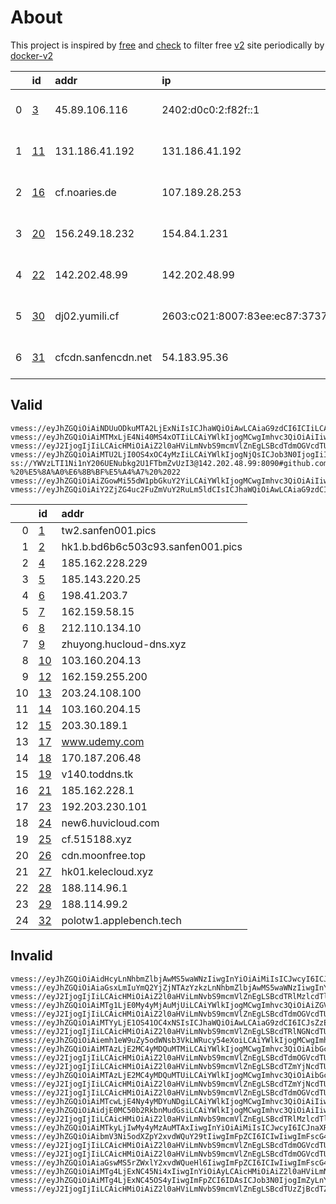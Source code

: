 
# About

This project is inspired by [free](https://github.com/freefq/free) and [check](https://github.com/yeahwu/check) to filter free [v2](https://github.com/v2fly/v2ray-core) site periodically by [docker-v2](https://hub.docker.com/r/v2ray/official)

    
|    | id                   | addr                | ip                                      | chatgpt          | netflix          | tiktok               |
|---:|:---------------------|:--------------------|:----------------------------------------|:-----------------|:-----------------|:---------------------|
|  0 | [3](config/3.json)   | 45.89.106.116       | 2402:d0c0:2:f82f::1                     | IP is BLOCKED    | Originals Only   | Yes (Region: US)     |
|  1 | [11](config/11.json) | 131.186.41.192      | 131.186.41.192                          | IP is BLOCKED    | Originals Only   | Yes (Region: JP)     |
|  2 | [16](config/16.json) | cf.noaries.de       | 107.189.28.253                          | Yes (Region: LU) | Originals Only   | Yes (Region: LU)     |
|  3 | [20](config/20.json) | 156.249.18.232      | 154.84.1.231                            | Yes (Region: NL) | Originals Only   | Yes (Region: NL)     |
|  4 | [22](config/22.json) | 142.202.48.99       | 142.202.48.99                           | Yes (Region: US) | Originals Only   | Yes (Region: US)     |
|  5 | [30](config/30.json) | dj02.yumili.cf      | 2603:c021:8007:83ee:ec87:3737:2fc7:e5cd | IP is BLOCKED    | Yes (Region: JP) | Network connectio... |
|  6 | [31](config/31.json) | cfcdn.sanfencdn.net | 54.183.95.36                            | Yes (Region: JP) | Yes (Region: US) | Yes (Region: US)     |

## Valid
```
vmess://eyJhZGQiOiAiNDUuODkuMTA2LjExNiIsICJhaWQiOiAwLCAiaG9zdCI6ICIiLCAiaWQiOiAiMDA1MGU1ZjktNWRjZi00NWIzLTkyYjAtZjZlZTJiOTVmN2Y4IiwgIm5ldCI6ICJ3cyIsICJwYXRoIjogIi9yYXkiLCAicG9ydCI6IDQ0MywgInBzIjogImdpdGh1Yi5jb20vZnJlZWZxIC0gXHU3ZjhlXHU1NmZkXHU1MmEwXHU1MjI5XHU3OThmXHU1YzNjXHU0ZTlhXHU1ZGRlXHU2ZDFiXHU2NzQ5XHU3N2Y2RGVkaXBhdGhcdTY1NzBcdTYzNmVcdTRlMmRcdTVmYzMgMyIsICJ0bHMiOiAiIiwgInR5cGUiOiAiYXV0byIsICJzZWN1cml0eSI6ICJhdXRvIiwgInNraXAtY2VydC12ZXJpZnkiOiB0cnVlLCAic25pIjogIiJ9
vmess://eyJhZGQiOiAiMTMxLjE4Ni40MS4xOTIiLCAiYWlkIjogMCwgImhvc3QiOiAiIiwgImlkIjogImIwZWQ2ZWI3LWRjMzAtNDg5Ny1kZjUwLWMyYzFkNGVlNmU5MSIsICJuZXQiOiAidGNwIiwgInBhdGgiOiAiIiwgInBvcnQiOiAyNjI5NywgInBzIjogImdpdGh1Yi5jb20vZnJlZWZxIC0gXHU3ZjhlXHU1NmZkICAxMSIsICJ0bHMiOiAiIiwgInR5cGUiOiAiYXV0byIsICJzZWN1cml0eSI6ICJhdXRvIiwgInNraXAtY2VydC12ZXJpZnkiOiB0cnVlLCAic25pIjogIiJ9
vmess://eyJ2IjogIjIiLCAicHMiOiAiZ2l0aHViLmNvbS9mcmVlZnEgLSBcdTdmOGVcdTU2ZmRDbG91ZEZsYXJlXHU4MjgyXHU3MGI5IDE2IiwgImFkZCI6ICJjZi5ub2FyaWVzLmRlIiwgInBvcnQiOiAiODA4MCIsICJpZCI6ICI0ZjdkNWQ0My0yMjZlLTQ4ZDgtOWRmMC01ZThiZjlmNzcyODgiLCAiYWlkIjogIjAiLCAic2N5IjogImF1dG8iLCAibmV0IjogIndzIiwgInR5cGUiOiAibm9uZSIsICJob3N0IjogImJ1eXZtLmNsb3VkZmxhcmUucXVlc3QiLCAicGF0aCI6ICIvYXJpZXM_ZWQ9MjA0OCIsICJ0bHMiOiAiIiwgInNuaSI6ICIifQ==
vmess://eyJhZGQiOiAiMTU2LjI0OS4xOC4yMzIiLCAiYWlkIjogNjQsICJob3N0IjogIiIsICJpZCI6ICJmNTI1MGM0ZS1mODU1LTRlZmYtYjczYy1hMDIyMjZkNDJmZTciLCAibmV0IjogInRjcCIsICJwYXRoIjogIi8iLCAicG9ydCI6IDQyNTQyLCAicHMiOiAiZ2l0aHViLmNvbS9mcmVlZnEgLSBcdTUzNTdcdTk3NWVcdThjNmFcdTc2N2JcdTc3MDFcdTdlYTZcdTdmZjBcdTUxODVcdTY1YWZcdTU4MjFDbG91ZGlubm92YXRpb25cdTY1NzBcdTYzNmVcdTRlMmRcdTVmYzMgMjAiLCAidGxzIjogIiIsICJ0eXBlIjogImF1dG8iLCAic2VjdXJpdHkiOiAiYXV0byIsICJza2lwLWNlcnQtdmVyaWZ5IjogdHJ1ZSwgInNuaSI6ICIifQ==
ss://YWVzLTI1Ni1nY206UENubkg2U1FTbmZvUzI3@142.202.48.99:8090#github.com/freefq%20-%20%E5%8A%A0%E6%8B%BF%E5%A4%A7%20%2022
vmess://eyJhZGQiOiAiZGowMi55dW1pbGkuY2YiLCAiYWlkIjogMCwgImhvc3QiOiAiIiwgImlkIjogImM1Y2Q0NjczLTc4ZGUtNDNjZC1iNDYxLWRkMjQ1YzUxZjdiMSIsICJuZXQiOiAid3MiLCAicGF0aCI6ICIvYWFhYSIsICJwb3J0IjogMjA5NiwgInBzIjogImdpdGh1Yi5jb20vZnJlZWZxIC0gXHU3ZjhlXHU1NmZkQ2xvdWRGbGFyZVx1ODI4Mlx1NzBiOSAzMCIsICJ0bHMiOiAidGxzIiwgInR5cGUiOiAiYXV0byIsICJzZWN1cml0eSI6ICJhdXRvIiwgInNraXAtY2VydC12ZXJpZnkiOiB0cnVlLCAic25pIjogIiJ9
vmess://eyJhZGQiOiAiY2ZjZG4uc2FuZmVuY2RuLm5ldCIsICJhaWQiOiAwLCAiaG9zdCI6ICJ1czIuc2FuZmVuY2RuLm5ldCIsICJpZCI6ICJkYTlkNWM3NC1hNTcyLTRjZjQtYTM3NS0xOWI4ODZmNWZmYzQiLCAibmV0IjogIndzIiwgInBhdGgiOiAiL3poLWNuIiwgInBvcnQiOiA0NDMsICJwcyI6ICJnaXRodWIuY29tL2ZyZWVmcSAtIFx1N2Y4ZVx1NTZmZENsb3VkRmxhcmVcdTgyODJcdTcwYjkgMzEiLCAic2VjdXJpdHkiOiAiYXV0byIsICJza2lwLWNlcnQtdmVyaWZ5IjogdHJ1ZSwgInNuaSI6ICIiLCAidGxzIjogInRscyIsICJ0eXBlIjogImF1dG8ifQ==
```

|    | id                           | addr                              |
|---:|:-----------------------------|:----------------------------------|
|  0 | [1](config_invalid/1.json)   | tw2.sanfen001.pics                |
|  1 | [2](config_invalid/2.json)   | hk1.b.bd6b6c503c93.sanfen001.pics |
|  2 | [4](config_invalid/4.json)   | 185.162.228.229                   |
|  3 | [5](config_invalid/5.json)   | 185.143.220.25                    |
|  4 | [6](config_invalid/6.json)   | 198.41.203.7                      |
|  5 | [7](config_invalid/7.json)   | 162.159.58.15                     |
|  6 | [8](config_invalid/8.json)   | 212.110.134.10                    |
|  7 | [9](config_invalid/9.json)   | zhuyong.hucloud-dns.xyz           |
|  8 | [10](config_invalid/10.json) | 103.160.204.13                    |
|  9 | [12](config_invalid/12.json) | 162.159.255.200                   |
| 10 | [13](config_invalid/13.json) | 203.24.108.100                    |
| 11 | [14](config_invalid/14.json) | 103.160.204.15                    |
| 12 | [15](config_invalid/15.json) | 203.30.189.1                      |
| 13 | [17](config_invalid/17.json) | www.udemy.com                     |
| 14 | [18](config_invalid/18.json) | 170.187.206.48                    |
| 15 | [19](config_invalid/19.json) | v140.toddns.tk                    |
| 16 | [21](config_invalid/21.json) | 185.162.228.1                     |
| 17 | [23](config_invalid/23.json) | 192.203.230.101                   |
| 18 | [24](config_invalid/24.json) | new6.huvicloud.com                |
| 19 | [25](config_invalid/25.json) | cf.515188.xyz                     |
| 20 | [26](config_invalid/26.json) | cdn.moonfree.top                  |
| 21 | [27](config_invalid/27.json) | hk01.kelecloud.xyz                |
| 22 | [28](config_invalid/28.json) | 188.114.96.1                      |
| 23 | [29](config_invalid/29.json) | 188.114.99.2                      |
| 24 | [32](config_invalid/32.json) | polotw1.applebench.tech           |

## Invalid
```
vmess://eyJhZGQiOiAidHcyLnNhbmZlbjAwMS5waWNzIiwgInYiOiAiMiIsICJwcyI6ICJnaXRodWIuY29tL2ZyZWVmcSAtIFx1NTNmMFx1NmU3ZVx1NzcwMVx1NTNmMFx1NTMxN1x1NWUwMlx1NGUyZFx1NTM0ZVx1NzUzNVx1NGZlMSAxIiwgInBvcnQiOiA0NDMsICJpZCI6ICJkYTlkNWM3NC1hNTcyLTRjZjQtYTM3NS0xOWI4ODZmNWZmYzQiLCAiYWlkIjogIjAiLCAibmV0IjogInRjcCIsICJ0eXBlIjogIiIsICJob3N0IjogIiIsICJwYXRoIjogIi8iLCAidGxzIjogInRscyJ9
vmess://eyJhZGQiOiAiaGsxLmIuYmQ2YjZjNTAzYzkzLnNhbmZlbjAwMS5waWNzIiwgInYiOiAiMiIsICJwcyI6ICJnaXRodWIuY29tL2ZyZWVmcSAtIFx1N2Y4ZVx1NTZmZFx1NjBlMFx1NjY2ZUhQIDIiLCAicG9ydCI6IDQ0MywgImlkIjogImRhOWQ1Yzc0LWE1NzItNGNmNC1hMzc1LTE5Yjg4NmY1ZmZjNCIsICJhaWQiOiAiMCIsICJuZXQiOiAid3MiLCAidHlwZSI6ICIiLCAiaG9zdCI6ICJ3d3cubWljcm9zb2Z0LmNvbSIsICJwYXRoIjogIi96aC1jbiIsICJ0bHMiOiAidGxzIn0=
vmess://eyJ2IjogIjIiLCAicHMiOiAiZ2l0aHViLmNvbS9mcmVlZnEgLSBcdTRlMzlcdTllYTYgIDQiLCAiYWRkIjogIjE4NS4xNjIuMjI4LjIyOSIsICJwb3J0IjogIjgwIiwgInR5cGUiOiAibm9uZSIsICJpZCI6ICI1ZjY0ZmE2NS03YjE0LTQ5YzUtOTU0ZC1hYTE1YzZiZmNhY2QiLCAiYWlkIjogIjAiLCAibmV0IjogIndzIiwgInBhdGgiOiAiLyIsICJob3N0IjogImxnLnYycmF5OC54eXoiLCAidGxzIjogIiJ9
vmess://eyJhZGQiOiAiMTg1LjE0My4yMjAuMjUiLCAiYWlkIjogMCwgImhvc3QiOiAiZGVuZ3hpbi5vbmUiLCAiaWQiOiAiZjI4ZTM1NGUtYzJkMS00OTgzLTliMDctNWFjYWYxYjNiM2U1IiwgIm5ldCI6ICJ3cyIsICJwYXRoIjogIi82ZTlFdFoyZEwiLCAicG9ydCI6IDQ0MywgInBzIjogImdpdGh1Yi5jb20vZnJlZWZxIC0gXHU0ZmM0XHU3ZjU3XHU2NWFmICA1IiwgInRscyI6ICJ0bHMiLCAidHlwZSI6ICJhdXRvIiwgInNlY3VyaXR5IjogImF1dG8iLCAic2tpcC1jZXJ0LXZlcmlmeSI6IHRydWUsICJzbmkiOiAiIn0=
vmess://eyJ2IjogIjIiLCAicHMiOiAiZ2l0aHViLmNvbS9mcmVlZnEgLSBcdTdmOGVcdTU2ZmRDbG91ZEZsYXJlXHU4MjgyXHU3MGI5IDYiLCAiYWRkIjogIjE5OC40MS4yMDMuNyIsICJwb3J0IjogIjgwIiwgImlkIjogIjVmNjRmYTY1LTdiMTQtNDljNS05NTRkLWFhMTVjNmJmY2FjZCIsICJhaWQiOiAiMCIsICJzY3kiOiAiYXV0byIsICJuZXQiOiAid3MiLCAidHlwZSI6ICJub25lIiwgImhvc3QiOiAibGcudjJyYXk4Lnh5eiIsICJwYXRoIjogIi8iLCAidGxzIjogIiIsICJzbmkiOiAiIiwgImFscG4iOiAiIn0=
vmess://eyJhZGQiOiAiMTYyLjE1OS41OC4xNSIsICJhaWQiOiAwLCAiaG9zdCI6ICJsZzEudjJyYXk2Lnh5eiIsICJpZCI6ICJjNWEyZDdiOC1iZjg0LTRmOTctODU3Ny1iOWI4N2YyYmFhZjciLCAibmV0IjogIndzIiwgInBhdGgiOiAiL0FVSUtOOEFVIiwgInBvcnQiOiA0NDMsICJwcyI6ICJnaXRodWIuY29tL2ZyZWVmcSAtIFx1N2Y4ZVx1NTZmZENsb3VkRmxhcmVcdTgyODJcdTcwYjkgNyIsICJzZWN1cml0eSI6ICJhdXRvIiwgInNraXAtY2VydC12ZXJpZnkiOiB0cnVlLCAic25pIjogIiIsICJ0bHMiOiAidGxzIiwgInR5cGUiOiAiYXV0byJ9
vmess://eyJ2IjogIjIiLCAicHMiOiAiZ2l0aHViLmNvbS9mcmVlZnEgLSBcdTRlNGNcdTUxNGJcdTUxNzAgIDgiLCAiYWRkIjogIjIxMi4xMTAuMTM0LjEwIiwgInBvcnQiOiAiNDQzIiwgImlkIjogIjQwZDQ5NmE2LWNlZWItNDA5Ni1iYWViLTRjYzUyYjIwNTYyMSIsICJhaWQiOiAiMCIsICJzY3kiOiAiYXV0byIsICJuZXQiOiAid3MiLCAidHlwZSI6ICJub25lIiwgImhvc3QiOiAiMTU0LnYycmF5My54eXoiLCAicGF0aCI6ICIvRUNUQ0owREYiLCAidGxzIjogInRscyIsICJzbmkiOiAiIiwgImFscG4iOiAiIn0=
vmess://eyJhZGQiOiAiemh1eW9uZy5odWNsb3VkLWRucy54eXoiLCAiYWlkIjogMCwgImhvc3QiOiAiIiwgImlkIjogIjlhMThjYmIxLTgxZDItNDcyMC05ZjA5LTQ2ZWEyNzZiNmRkYiIsICJuZXQiOiAid3MiLCAicGF0aCI6ICIvaHVodWJsb2ciLCAicG9ydCI6IDQ0MywgInBzIjogImdpdGh1Yi5jb20vZnJlZWZxIC0gXHU3ZjhlXHU1NmZkQ2xvdWRGbGFyZVx1NTE2Y1x1NTNmOENETlx1ODI4Mlx1NzBiOSA5IiwgInRscyI6ICJ0bHMiLCAidHlwZSI6ICJhdXRvIiwgInNlY3VyaXR5IjogImF1dG8iLCAic2tpcC1jZXJ0LXZlcmlmeSI6IHRydWUsICJzbmkiOiAiIn0=
vmess://eyJhZGQiOiAiMTAzLjE2MC4yMDQuMTMiLCAiYWlkIjogMCwgImhvc3QiOiAibGcyLnYycmF5Ni54eXoiLCAiaWQiOiAiNTZhMjE4OGItMmFiNy00MDJjLWI5YjgtMzQ4NDdmZGYwOTU4IiwgIm5ldCI6ICJ3cyIsICJwYXRoIjogIi81UU5ST1NSViIsICJwb3J0IjogNDQzLCAicHMiOiAiZ2l0aHViLmNvbS9mcmVlZnEgLSBcdTRlOWFcdTU5MmFcdTU3MzBcdTUzM2EgIDEwIiwgInNlY3VyaXR5IjogImF1dG8iLCAic2tpcC1jZXJ0LXZlcmlmeSI6IHRydWUsICJzbmkiOiAiIiwgInRscyI6ICJ0bHMiLCAidHlwZSI6ICJhdXRvIn0=
vmess://eyJ2IjogIjIiLCAicHMiOiAiZ2l0aHViLmNvbS9mcmVlZnEgLSBcdTdmOGVcdTU2ZmRDbG91ZEZsYXJlXHU4MjgyXHU3MGI5IDEyIiwgImFkZCI6ICIxNjIuMTU5LjI1NS4yMDAiLCAicG9ydCI6ICI4MCIsICJpZCI6ICI1MjQ2NmRjMi0zNTUwLTQzMTAtOTEwYy03NGI3YmY4YTAyMGUiLCAiYWlkIjogIjAiLCAic2N5IjogImF1dG8iLCAibmV0IjogIndzIiwgInR5cGUiOiAibm9uZSIsICJob3N0IjogInVzLTEuYWN5dW4uZXUub3JnIiwgInBhdGgiOiAiLyIsICJ0bHMiOiAiIiwgInNuaSI6ICIifQ==
vmess://eyJ2IjogIjIiLCAicHMiOiAiZ2l0aHViLmNvbS9mcmVlZnEgLSBcdTZmYjNcdTU5MjdcdTUyMjlcdTRlOWFcdTYwODlcdTVjM2MgMTMiLCAiYWRkIjogIjIwMy4yNC4xMDguMTAwIiwgInBvcnQiOiAiODAiLCAidHlwZSI6ICJub25lIiwgImlkIjogIjVmNjRmYTY1LTdiMTQtNDljNS05NTRkLWFhMTVjNmJmY2FjZCIsICJhaWQiOiAiMCIsICJuZXQiOiAid3MiLCAicGF0aCI6ICIvIiwgImhvc3QiOiAibGcudjJyYXk4Lnh5eiIsICJ0bHMiOiAiIn0=
vmess://eyJhZGQiOiAiMTAzLjE2MC4yMDQuMTUiLCAiYWlkIjogMCwgImhvc3QiOiAibGcxLnYycmF5Ni54eXoiLCAiaWQiOiAiYzVhMmQ3YjgtYmY4NC00Zjk3LTg1NzctYjliODdmMmJhYWY3IiwgIm5ldCI6ICJ3cyIsICJwYXRoIjogIi9BVUlLTjhBVSIsICJwb3J0IjogNDQzLCAicHMiOiAiZ2l0aHViLmNvbS9mcmVlZnEgLSBcdTRlOWFcdTU5MmFcdTU3MzBcdTUzM2EgIDE0IiwgInRscyI6ICJ0bHMiLCAidHlwZSI6ICJhdXRvIiwgInNlY3VyaXR5IjogImF1dG8iLCAic2tpcC1jZXJ0LXZlcmlmeSI6IHRydWUsICJzbmkiOiAiIn0=
vmess://eyJ2IjogIjIiLCAicHMiOiAiZ2l0aHViLmNvbS9mcmVlZnEgLSBcdTZmYjNcdTU5MjdcdTUyMjlcdTRlOWFLb293ZWVydXAgU2Vjb25kYXJ5IENvbGxlZ2UgMTUiLCAiYWRkIjogIjIwMy4zMC4xODkuMSIsICJwb3J0IjogIjQ0MyIsICJpZCI6ICI0MGQ0OTZhNi1jZWViLTQwOTYtYmFlYi00Y2M1MmIyMDU2MjEiLCAiYWlkIjogIjAiLCAic2N5IjogImF1dG8iLCAibmV0IjogIndzIiwgInR5cGUiOiAibm9uZSIsICJob3N0IjogIjE1NC52MnJheTMueHl6IiwgInBhdGgiOiAiL0VDVENKMERGIiwgInRscyI6ICJ0bHMiLCAic25pIjogIiIsICJhbHBuIjogIiJ9
vmess://eyJ2IjogIjIiLCAicHMiOiAiZ2l0aHViLmNvbS9mcmVlZnEgLSBcdTdmOGVcdTU2ZmRDbG91ZEZsYXJlXHU1MTZjXHU1M2Y4Q0ROXHU4MjgyXHU3MGI5IDE3IiwgImFkZCI6ICJ3d3cudWRlbXkuY29tIiwgInBvcnQiOiAiNDQzIiwgImlkIjogImU2NDQyOTAzLTQ3NTMtNDc4My04OTE2LWFjNDdjODA4MGU0ZiIsICJhaWQiOiAiMCIsICJzY3kiOiAiYXV0byIsICJuZXQiOiAid3MiLCAidHlwZSI6ICJub25lIiwgImhvc3QiOiAiZHluYW1pYy1zZzNiLm9iZnMueHl6IiwgInBhdGgiOiAiL3dvcnJ5ZnJlZSIsICJ0bHMiOiAidGxzIiwgInNuaSI6ICIiLCAiYWxwbiI6ICIifQ==
vmess://eyJhZGQiOiAiMTcwLjE4Ny4yMDYuNDgiLCAiYWlkIjogMCwgImhvc3QiOiAiIiwgImlkIjogIjkyNzA5NGQzLWQ2NzgtNDc2My04NTkxLWUyNDBkMGJjYWU4NyIsICJuZXQiOiAid3MiLCAicGF0aCI6ICIvY2hhdCIsICJwb3J0IjogNDQzLCAicHMiOiAiZ2l0aHViLmNvbS9mcmVlZnEgLSBcdTdmOGVcdTU2ZmQgIDE4IiwgInRscyI6ICJ0bHMiLCAidHlwZSI6ICJhdXRvIiwgInNlY3VyaXR5IjogImF1dG8iLCAic2tpcC1jZXJ0LXZlcmlmeSI6IHRydWUsICJzbmkiOiAiIn0=
vmess://eyJhZGQiOiAidjE0MC50b2RkbnMudGsiLCAiYWlkIjogMCwgImhvc3QiOiAiIiwgImlkIjogImEyNTg4MWYzLTk2N2YtMzI2NS1iYzdmLTllNjY4NTdiMDE2YiIsICJuZXQiOiAid3MiLCAicGF0aCI6ICIvZnItODg4Z2lrZGx4IiwgInBvcnQiOiA0NDMsICJwcyI6ICJnaXRodWIuY29tL2ZyZWVmcSAtIFx1N2Y4ZVx1NTZmZENsb3VkRmxhcmVcdTUxNmNcdTUzZjhDRE5cdTgyODJcdTcwYjkgMTkiLCAidGxzIjogInRscyIsICJ0eXBlIjogImF1dG8iLCAic2VjdXJpdHkiOiAiYXV0byIsICJza2lwLWNlcnQtdmVyaWZ5IjogdHJ1ZSwgInNuaSI6ICIifQ==
vmess://eyJ2IjogIjIiLCAicHMiOiAiZ2l0aHViLmNvbS9mcmVlZnEgLSBcdTRlMzlcdTllYTYgIDIxIiwgImFkZCI6ICIxODUuMTYyLjIyOC4xIiwgInBvcnQiOiA0NDMsICJpZCI6ICI0MGQ0OTZhNi1jZWViLTQwOTYtYmFlYi00Y2M1MmIyMDU2MjEiLCAiYWlkIjogMCwgInNjeSI6ICJhdXRvIiwgIm5ldCI6ICJ3cyIsICJob3N0IjogIjE1NC52MnJheTMueHl6IiwgInBhdGgiOiAiL0VDVENKMERGIiwgInRscyI6ICJ0bHMifQ==
vmess://eyJhZGQiOiAiMTkyLjIwMy4yMzAuMTAxIiwgInYiOiAiMiIsICJwcyI6ICJnaXRodWIuY29tL2ZyZWVmcSAtIFx1N2Y4ZVx1NTZmZCAgMjMiLCAicG9ydCI6IDQ0MywgImlkIjogImZjY2E0ZDA2LTNkMWEtNGQxMS1iMmJiLWQ4Yjg3ZDBhYTkxYyIsICJhaWQiOiAiMCIsICJuZXQiOiAid3MiLCAidHlwZSI6ICIiLCAiaG9zdCI6ICJoazAxLmtlbGVjbG91ZC54eXoiLCAicGF0aCI6ICIvcXdlcnR5IiwgInRscyI6ICJ0bHMifQ==
vmess://eyJhZGQiOiAibmV3Ni5odXZpY2xvdWQuY29tIiwgImFpZCI6ICIwIiwgImFscG4iOiAiIiwgImhvc3QiOiAibmV3Ni5odXZpY2xvdWQuY29tIiwgImlkIjogImExMWNhNzYwLTllZjktNGE2My05NWM5LTRjNWMzMmQ1NjI1MSIsICJuZXQiOiAid3MiLCAicGF0aCI6ICIvIiwgInBvcnQiOiAiNDQzIiwgInBzIjogImdpdGh1Yi5jb20vZnJlZWZxIC0gXHU3ZjhlXHU1NmZkQ2xvdWRGbGFyZVx1ODI4Mlx1NzBiOSAyNCIsICJzY3kiOiAibm9uZSIsICJzbmkiOiAibmV3Ni5odXZpY2xvdWQuY29tIiwgInRscyI6ICJ0bHMiLCAidHlwZSI6ICIiLCAidiI6ICIyIn0=
vmess://eyJ2IjogIjIiLCAicHMiOiAiZ2l0aHViLmNvbS9mcmVlZnEgLSBcdTdmOGVcdTU2ZmRDbG91ZEZsYXJlXHU4MjgyXHU3MGI5IDI1IiwgImFkZCI6ICJjZi41MTUxODgueHl6IiwgInBvcnQiOiAiODAiLCAiaWQiOiAiZjZhYTQ0NDAtZTdiZS00NGUxLTgwZTEtN2U0NWNjZDc5NmNjIiwgImFpZCI6ICIwIiwgInNjeSI6ICJhdXRvIiwgIm5ldCI6ICJ3cyIsICJ0eXBlIjogIm5vbmUiLCAiaG9zdCI6ICJzc3JzdWIudjAxLnNzcnN1Yi5jb20iLCAicGF0aCI6ICIvYXBpL3YzL2Rvd25sb2FkLmdldEZpbGUiLCAidGxzIjogIiIsICJzbmkiOiAiIiwgImFscG4iOiAiIn0=
vmess://eyJ2IjogIjIiLCAicHMiOiAiZ2l0aHViLmNvbS9mcmVlZnEgLSBcdTdmOGVcdTU2ZmRDbG91ZEZsYXJlXHU4MjgyXHU3MGI5IDI2IiwgImFkZCI6ICJjZG4ubW9vbmZyZWUudG9wIiwgInBvcnQiOiAiODQ0MyIsICJpZCI6ICJlZGYxNDBmMS0zNWU5LTQxNjAtYjVhMC02YjI3ZjM0MTlhNmYiLCAiYWlkIjogIjAiLCAic2N5IjogImF1dG8iLCAibmV0IjogIndzIiwgInR5cGUiOiAibm9uZSIsICJob3N0IjogInVzdjZ3YXJwLmhhcHB5ZnJlZS50b3AiLCAicGF0aCI6ICIvZmlndXJlIiwgInRscyI6ICJ0bHMiLCAic25pIjogInVzdjZ3YXJwLmhhcHB5ZnJlZS50b3AiLCAiYWxwbiI6ICIifQ==
vmess://eyJhZGQiOiAiaGswMS5rZWxlY2xvdWQueHl6IiwgImFpZCI6ICIwIiwgImFscG4iOiAiIiwgImhvc3QiOiAiaGswMS5rZWxlY2xvdWQueHl6IiwgImlkIjogImZjY2E0ZDA2LTNkMWEtNGQxMS1iMmJiLWQ4Yjg3ZDBhYTkxYyIsICJuZXQiOiAid3MiLCAicGF0aCI6ICIvcXdlcnR5IiwgInBvcnQiOiAiNDQzIiwgInBzIjogImdpdGh1Yi5jb20vZnJlZWZxIC0gXHU3ZjhlXHU1NmZkQ2xvdWRGbGFyZVx1NTE2Y1x1NTNmOENETlx1ODI4Mlx1NzBiOSAyNyIsICJzY3kiOiAibm9uZSIsICJzbmkiOiAiaGswMS5rZWxlY2xvdWQueHl6IiwgInRscyI6ICJ0bHMiLCAidHlwZSI6ICIiLCAidiI6ICIyIn0=
vmess://eyJhZGQiOiAiMTg4LjExNC45Ni4xIiwgInYiOiAyLCAicHMiOiAiZ2l0aHViLmNvbS9mcmVlZnEgLSBcdTVkZjRcdTg5N2ZcdTU3MjNcdTRmZGRcdTdmNTdDbG91ZEZsYXJlXHU4MjgyXHU3MGI5IDI4IiwgInBvcnQiOiAiNDQzIiwgImlkIjogIjJlNDk2NzU4LTk1MGUtNDU0OS04ODQyLWQ1ZWVjOThkOWZkZSIsICJhaWQiOiAiMCIsICJzY3kiOiAiYXV0byIsICJuZXQiOiAid3MiLCAidHlwZSI6ICIiLCAiaG9zdCI6ICJsdjIuc2hhcmVjZW50cmVwcm8ub3JnIiwgInRscyI6ICJ0bHMiLCAicGF0aCI6ICIvc2hpcmtlciJ9
vmess://eyJhZGQiOiAiMTg4LjExNC45OS4yIiwgImFpZCI6IDAsICJob3N0IjogImZyLnYycmF5MS54eXoiLCAiaWQiOiAiMTdiMmEzMTMtMzdhMC00OTQ1LWE4ZTQtZTYzMzc1NTA2YjRhIiwgIm5ldCI6ICJ3cyIsICJwYXRoIjogIi8iLCAicG9ydCI6IDgwLCAicHMiOiAiZ2l0aHViLmNvbS9mcmVlZnEgLSBcdTVkZjRcdTg5N2ZcdTU3MjNcdTRmZGRcdTdmNTdDbG91ZEZsYXJlXHU4MjgyXHU3MGI5IDI5IiwgInRscyI6ICIiLCAidHlwZSI6ICJhdXRvIiwgInNlY3VyaXR5IjogImF1dG8iLCAic2tpcC1jZXJ0LXZlcmlmeSI6IHRydWUsICJzbmkiOiAiIn0=
vmess://eyJ2IjogIjIiLCAicHMiOiAiZ2l0aHViLmNvbS9mcmVlZnEgLSBcdTUzZjBcdTZlN2VcdTc3MDFcdTUzZjBcdTUzMTdcdTVlMDJcdTRlMmRcdTUzNGVcdTc1MzVcdTRmZTEgMzIiLCAiYWRkIjogInBvbG90dzEuYXBwbGViZW5jaC50ZWNoIiwgInBvcnQiOiAiNTY1NjgiLCAidHlwZSI6ICJub25lIiwgImlkIjogImNjNzNiMmZkLTZhNDUtNDY5MC1iMGFkLWRkYjhkZjRmYjMzMyIsICJhaWQiOiAiMCIsICJuZXQiOiAidGNwIiwgInBhdGgiOiAiLyIsICJob3N0IjogInBvbG90dzEuYXBwbGViZW5jaC50ZWNoIiwgInRscyI6ICIifQ==
```

